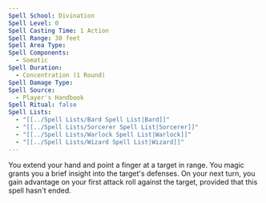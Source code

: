 ```yaml
---
Spell School: Divination
Spell Level: 0
Spell Casting Time: 1 Action
Spell Range: 30 feet
Spell Area Type: 
Spell Components:
  - Somatic
Spell Duration:
  - Concentration (1 Round)
Spell Damage Type: 
Spell Source:
  - Player's Handbook
Spell Ritual: false
Spell Lists:
  - "[[../Spell Lists/Bard Spell List|Bard]]"
  - "[[../Spell Lists/Sorcerer Spell List|Sorcerer]]"
  - "[[../Spell Lists/Warlock Spell List|Warlock]]"
  - "[[../Spell Lists/Wizard Spell List|Wizard]]"
---
```


You extend your hand and point a finger at a target in range. You magic grants you a brief insight into the target's defenses. On your next turn, you gain advantage on your first attack roll against the target, provided that this spell hasn't ended.
